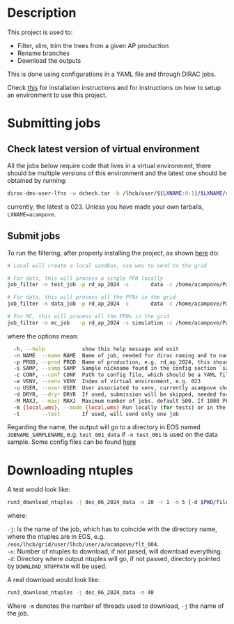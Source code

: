 # Description

This project is used to:

- Filter, slim, trim the trees from a given AP production
- Rename branches
- Download the outputs

This is done using configurations in a YAML file and through DIRAC jobs.

Check [this](doc/install.md) for installation instructions
and for instructions on how to setup an environment to use this project.

# Submitting jobs

## Check latest version of virtual environment

All the jobs below require code that lives in a virtual environment, there should be multiple versions of this
environment and the latest one should be obtained by running:

```bash
dirac-dms-user-lfns -w dcheck.tar -b /lhcb/user/${LXNAME:0:1}/$LXNAME/run3/venv
```

currently, the latest is 023. Unless you have made your own tarballs, `LXNAME=acampove`.

## Submit jobs

To run the filtering, after properly installing the project, as shown [here](doc/install.md) do:

```bash
# Local will create a local sandbox, use wms to send to the grid

# For data, this will process a single PFN locally
job_filter -n test_job -p rd_ap_2024 -s       data -c /home/acampove/Packages/config_files/post_ap/v3.yaml -e 025 -u acampove -m local -t

# For data, this will process all the PFNs in the grid 
job_filter -n data_job -p rd_ap_2024 -s       data -c /home/acampove/Packages/config_files/post_ap/v3.yaml -e 025 -u acampove -m wms

# For MC, this will process all the PFNs in the grid 
job_filter -n mc_job   -p rd_ap_2024 -s simulation -c /home/acampove/Packages/config_files/post_ap/v3.yaml -e 025 -u acampove -m wms
```

where the options mean:

```bash
  -h, --help            show this help message and exit
  -n NAME  --name NAME  Name of job, needed for dirac naming and to name output
  -p PROD, --prod PROD  Name of production, e.g. rd_ap_2024, this shoudl be the same as in the config section.
  -s SAMP, --samp SAMP  Sample nickname found in the config section `samples`
  -c CONF, --conf CONF  Path to config file, which should be a YAML file and a few examples are linked below.
  -e VENV, --venv VENV  Index of virtual environment, e.g. 023
  -u USER, --user USER  User associated to venv, currently acampove should be the only choice, but if you author your own virtual environment and upload it, then this should be your user name
  -d DRYR, --dryr DRYR  If used, submission will be skipped, needed for debugging.
  -M MAXJ, --maxj MAXJ  Maximum number of jobs, default 500. If 1000 PFNs are found, will do 500 jobs, if 100 PFNs are found, will do 100 jobs
  -m {local,wms}, --mode {local,wms} Run locally (for tests) or in the grid
  -t       --test       If used, will send only one job
```

Regarding the name, the output will go to a directory in EOS named `JOBNAME_SAMPLENAME`, e.g. `test_001_data` if
`-n test_001` is used on the data sample.
Some config files can be found [here](https://github.com/acampove/config_files/tree/main/post_ap)

# Downloading ntuples

A test would look like:

```bash
run3_download_ntuples -j dec_06_2024_data -n 20 -r 1 -m 5 [-d $PWD/files]
```

where:

`-j`: Is the name of the job, which has to coincide with the directory name, where the ntuples are in EOS, e.g. `/eos/lhcb/grid/user/lhcb/user/a/acampove/flt_004`.   
`-n`: Number of ntuples to download, if not pased, will download everything.   
`-d`: Directory where output ntuples will go, if not passed, directory pointed by `DOWNLOAD_NTUPPATH` will be used.   

A real download would look like:

```bash
run3_download_ntuples -j dec_06_2024_data -m 40
```

Where `-m` denotes the number of threads used to download, `-j` the name of the job.

